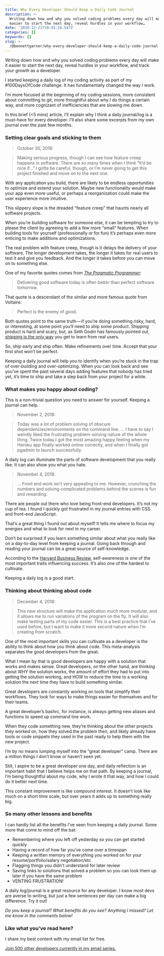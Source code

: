 ```yaml
---
title: Why Every Developer Should Keep a Daily Code Journal
description: >-
  Writing down how and why you solved coding problems every day will make it
  easier to start the next day, reveal hurdles in your workflow…
date: '2018-12-21T19:45:16.547Z'
categories: []
keywords: []
slug: >-
  /@bennettgarner/why-every-developer-should-keep-a-daily-code-journal-fb83ab848c6
---
```


Writing down how and why you solved coding problems every day will make it easier to start the next day, reveal hurdles in your workflow, and track your growth as a developer.

I started keeping a daily log of my coding activity as part of my #100DaysOfCode challenge. It has fundamentally changed the way I work.

I’m more focused at the beginning of my coding sessions, more consistent about committing to git, more thoughtful about why I do things a certain way, and more cognizant of inefficiencies that are slowing me down.

In this brief (<5 mins) article, I’ll explain why I think a daily journal/log is a must-have for every developer. I’ll also share some excerpts from my own journal over the past few months.

### Setting clear goals and sticking to them

> October 30, 2018:

> Making serious progress, though I can see how feature creep happens in software. There are so many times when I think “It’d be nice if…” I gotta be careful, though, or I’m never going to get this project finished and move on to the next one.

With any application you build, there are likely to be endless opportunities to optimize and extend your solution. Maybe new functionality would make your app even more useful, or perhaps a reorganization could make the user experience more intuitive.

This slippery slope is the dreaded “feature creep” that haunts nearly all software projects.

When you’re building software for someone else, it can be tempting to try to please the client by agreeing to add a few more “small” features. When building tools for yourself (professionally or for fun) it’s perhaps even more enticing to make additions and optimizations.

The real problem with feature creep, though is it delays the delivery of your software. The longer development takes, the longer it takes for real users to test it and give you feedback. And the longer it takes before you can move on to something else.

One of my favorite quotes comes from [_The Pragmatic Programmer_](https://medium.com/@BennettGarner/the-pragmatic-programmer-is-essential-reading-for-software-developers-443940b8ef9f):

> Delivering good software today is often better than perfect software tomorrow.

That quote is a descendant of the similar and more famous quote from Voltaire:

> Perfect is the enemy of good.

Both quotes point to the same truth — if you’re doing something risky, hard, or interesting, at some point you’ll need to ship some product. Shipping product is hard and scary, but, as Seth Godin has famously pointed out, [shipping is the only way](https://seths.blog/2010/06/fear-of-shipping/) you get to learn from real users.

So, ship early and ship often. Make refinements over time. Accept that your first shot won’t be perfect.

Keeping a daily journal will help you to identify when you’re stuck in the trap of over-building and over-optimizing. When you can look back and see you’ve spent the past several days adding features that nobody has tried yet, it’s time to ship and take a step back from your project for a while.

### What makes you happy about coding?

This is a non-trivial question you need to answer for yourself. Keeping a journal can help.

> November 2, 2018:

> Today was a lot of problem solving of obscure dependencies/environments on the command line. … I have to say I weirdly liked the frustrating problem-solving nature of the whole thing. Twice today I got the most amazing happy feeling when my Heroku app finally worked online correctly, and when I finally got pgadmin to launch successfully.

A daily log can illuminate the parts of software development that you really like. It can also show you what you hate.

> November 4, 2018:

> … Front end work isn’t very appealing to me. However, crunching the numbers and solving complicated problems behind the scenes is fun and rewarding.

There are people out there who love being front-end developers. It’s not my cup of tea. I found I quickly got frustrated in my journal entries with CSS and front-end JavaScript.

That’s a great thing I found out about myself! It tells me where to focus my energies and what to look for next in my career.

Don’t be surprised if you learn something similar about what you really like on a day-to-day level from keeping a journal. Going back through and reading your journal can be a great source of self-knowledge.

According to the [Harvard Business Review](https://hbr.org/2018/01/what-self-awareness-really-is-and-how-to-cultivate-it), self-awareness is one of the most important traits influencing success. It’s also one of the hardest to cultivate.

Keeping a daily log is a good start.

### Thinking about thinking about code

> December 4, 2018:

> This new structure will make the application much more modular, and it allows me to run variations of the program on the fly. It will also make testing parts of my code easier. This is a best practice that I’ve used before, but I want to make it more second nature when I’m creating from scratch.

One of the most important skills you can cultivate as a developer is the ability to think about how you think about code. This meta-analysis separates the good developers from the great.

What I mean by that is good developers are happy with a solution that works and makes sense. Great developers, on the other hand, are thinking about WHY the solution works, the amount of effort they had to put into getting the solution working, and HOW to reduce the time to a working solution the next time they have to build something similar.

Great developers are constantly working on tools that simplify their workflows. They look for ways to make things easier for themselves and for their teams.

A great developer’s bashrc, for instance, is always getting new aliases and functions to speed up command line work.

When they code something new, they’re thinking about the other projects they worked on, how they solved the problem then, and likely already have tools or code snippets they used in the past ready to help them with the new project.

I’m by no means lumping myself into the “great developer” camp. There are a million things I don’t know or haven’t seen yet.

Still, I aspire to be a great developer one day, and daily reflection is an important habit that I believe helps me on that path. By keeping a journal, I’m being thoughtful about my code, why I wrote it that way, and how I could do it better next time.

This constant improvement is like compound interest. It doesn’t look like much on a short time scale, but over years it adds up to something really big.

### So many other lessons and benefits

I can hardly list all the benefits I’ve seen from keeping a daily journal. Some more that come to mind off the bat:

*   Remembering where you left off yesterday so you can get started quickly
*   Having a record of how far you’ve come over a timespan
*   Keeping a written memory of everything you worked on for your resume/portfolio/salary negotiation/etc
*   Flagging things you didn’t understand for later review
*   Saving links to solutions that solved a problem so you can look them up later if you have the same problem
*   VENTING FRUSTRATION!

A daily log/journal is a great resource for any developer. I know most devs are averse to writing, but just a few sentences per day can make a big difference. Try it out!

_Do you keep a journal? What benefits do you see? Anything I missed? Let me know in the comments below!_

### Like what you’ve read here?

I share my best content with my email list for free.

[Join 500 other developers currently in my email series.](https://sunny-architect-5371.ck.page/0a60026a5d)
